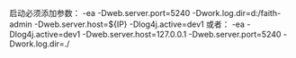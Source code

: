 启动必须添加参数：
-ea -Dweb.server.port=5240 -Dwork.log.dir=d:/faith-admin -Dweb.server.host=${IP} -Dlog4j.active=dev1
或者：
-ea
-Dlog4j.active=dev1
-Dweb.server.host=127.0.0.1
-Dweb.server.port=5240
-Dwork.log.dir=./